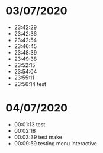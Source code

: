 # 03/07/2020

- 23:42:29 
- 23:42:36 
- 23:42:54 
- 23:46:45 
- 23:48:39 
- 23:49:38 
- 23:52:15 
- 23:54:04 
- 23:55:11 
- 23:56:14 test

# 04/07/2020

- 00:01:13 test
- 00:02:18 
- 00:03:39 test make
- 00:09:59 testing menu interactive